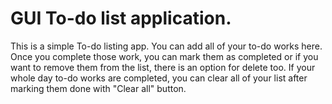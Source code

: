 # GUI To-do list application.
This is a simple To-do listing app. You can add all of your to-do works here. Once you complete those work, you can mark them as completed or if you want to remove them from the list, there is an option for delete too. If your whole day to-do works are completed, you can clear all of your list after marking them done with "Clear all" button.
